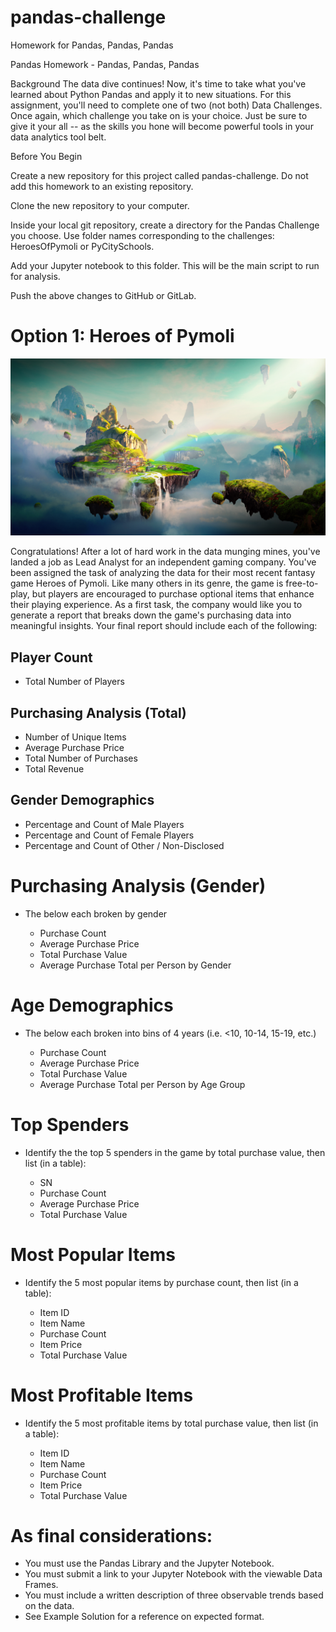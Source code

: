 # pandas-challenge
Homework for Pandas, Pandas, Pandas

Pandas Homework - Pandas, Pandas, Pandas

Background
The data dive continues!
Now, it's time to take what you've learned about Python Pandas and apply it to new situations. For this assignment, you'll need to complete one of two (not both)  Data Challenges. Once again, which challenge you take on is your choice. Just be sure to give it your all -- as the skills you hone will become powerful tools in your data analytics tool belt.

Before You Begin


Create a new repository for this project called pandas-challenge. Do not add this homework to an existing repository.


Clone the new repository to your computer.


Inside your local git repository, create a directory for the Pandas Challenge you choose. Use folder names corresponding to the challenges: HeroesOfPymoli or  PyCitySchools.


Add your Jupyter notebook to this folder. This will be the main script to run for analysis.


Push the above changes to GitHub or GitLab.



# Option 1: Heroes of Pymoli

![Pandas Picture](https://github.com/Auburn9698/pandas-challenge/blob/master/Fantasy.png)

Congratulations! After a lot of hard work in the data munging mines, you've landed a job as Lead Analyst for an independent gaming company. You've been assigned the task of analyzing the data for their most recent fantasy game Heroes of Pymoli.
Like many others in its genre, the game is free-to-play, but players are encouraged to purchase optional items that enhance their playing experience. As a first task, the company would like you to generate a report that breaks down the game's purchasing data into meaningful insights.
Your final report should include each of the following:

## Player Count

* Total Number of Players


## Purchasing Analysis (Total)

* Number of Unique Items
* Average Purchase Price
* Total Number of Purchases
* Total Revenue


## Gender Demographics

* Percentage and Count of Male Players
* Percentage and Count of Female Players
* Percentage and Count of Other / Non-Disclosed


# Purchasing Analysis (Gender)

* The below each broken by gender

  * Purchase Count
  * Average Purchase Price
  * Total Purchase Value
  * Average Purchase Total per Person by Gender




# Age Demographics

* The below each broken into bins of 4 years (i.e. <10, 10-14, 15-19, etc.)

  * Purchase Count
  * Average Purchase Price
  * Total Purchase Value
  * Average Purchase Total per Person by Age Group




# Top Spenders

* Identify the the top 5 spenders in the game by total purchase value, then list (in a table):

  * SN
  * Purchase Count
  * Average Purchase Price
  * Total Purchase Value




# Most Popular Items

* Identify the 5 most popular items by purchase count, then list (in a table):

  * Item ID
   * Item Name
  * Purchase Count
  * Item Price
  * Total Purchase Value




# Most Profitable Items

* Identify the 5 most profitable items by total purchase value, then list (in a table):

  * Item ID
  * Item Name
  * Purchase Count
  * Item Price
  * Total Purchase Value



# As final considerations:

* You must use the Pandas Library and the Jupyter Notebook.
* You must submit a link to your Jupyter Notebook with the viewable Data Frames.
* You must include a written description of three observable trends based on the data.
* See Example Solution for a reference on expected format.
